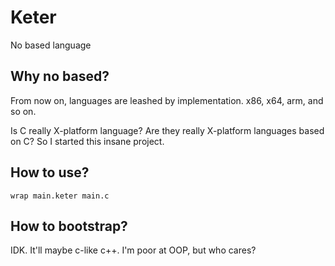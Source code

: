 # Keter
No based language

## Why no based?
From now on, languages are leashed by implementation. x86, x64, arm, and so on.

Is C really X-platform language? Are they really X-platform languages based on C? So I started this insane project.

## How to use?
```
wrap main.keter main.c
```

## How to bootstrap?
IDK.
It'll maybe c-like c++.
I'm poor at OOP, but who cares?
